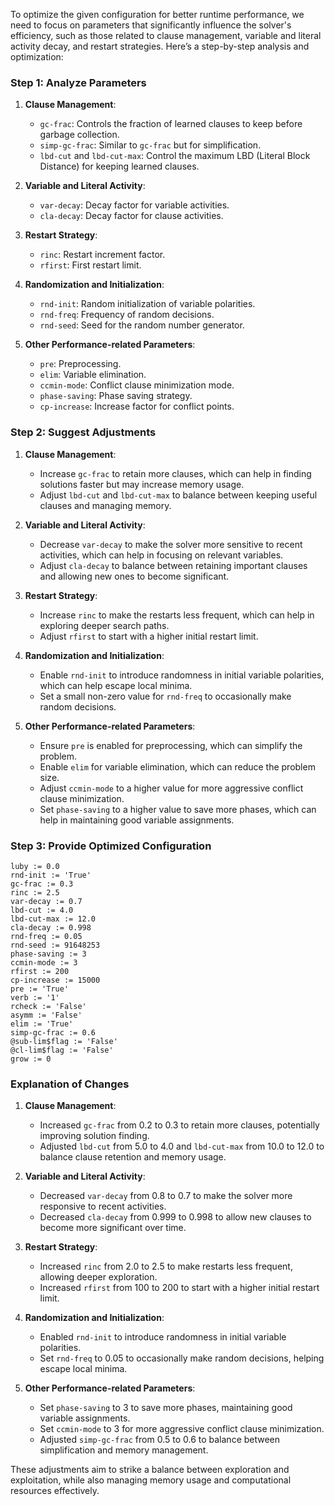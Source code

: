 To optimize the given configuration for better runtime performance, we need to focus on parameters that significantly influence the solver's efficiency, such as those related to clause management, variable and literal activity decay, and restart strategies. Here’s a step-by-step analysis and optimization:

### Step 1: Analyze Parameters
1. **Clause Management**:
   - `gc-frac`: Controls the fraction of learned clauses to keep before garbage collection.
   - `simp-gc-frac`: Similar to `gc-frac` but for simplification.
   - `lbd-cut` and `lbd-cut-max`: Control the maximum LBD (Literal Block Distance) for keeping learned clauses.

2. **Variable and Literal Activity**:
   - `var-decay`: Decay factor for variable activities.
   - `cla-decay`: Decay factor for clause activities.

3. **Restart Strategy**:
   - `rinc`: Restart increment factor.
   - `rfirst`: First restart limit.

4. **Randomization and Initialization**:
   - `rnd-init`: Random initialization of variable polarities.
   - `rnd-freq`: Frequency of random decisions.
   - `rnd-seed`: Seed for the random number generator.

5. **Other Performance-related Parameters**:
   - `pre`: Preprocessing.
   - `elim`: Variable elimination.
   - `ccmin-mode`: Conflict clause minimization mode.
   - `phase-saving`: Phase saving strategy.
   - `cp-increase`: Increase factor for conflict points.

### Step 2: Suggest Adjustments
1. **Clause Management**:
   - Increase `gc-frac` to retain more clauses, which can help in finding solutions faster but may increase memory usage.
   - Adjust `lbd-cut` and `lbd-cut-max` to balance between keeping useful clauses and managing memory.

2. **Variable and Literal Activity**:
   - Decrease `var-decay` to make the solver more sensitive to recent activities, which can help in focusing on relevant variables.
   - Adjust `cla-decay` to balance between retaining important clauses and allowing new ones to become significant.

3. **Restart Strategy**:
   - Increase `rinc` to make the restarts less frequent, which can help in exploring deeper search paths.
   - Adjust `rfirst` to start with a higher initial restart limit.

4. **Randomization and Initialization**:
   - Enable `rnd-init` to introduce randomness in initial variable polarities, which can help escape local minima.
   - Set a small non-zero value for `rnd-freq` to occasionally make random decisions.

5. **Other Performance-related Parameters**:
   - Ensure `pre` is enabled for preprocessing, which can simplify the problem.
   - Enable `elim` for variable elimination, which can reduce the problem size.
   - Adjust `ccmin-mode` to a higher value for more aggressive conflict clause minimization.
   - Set `phase-saving` to a higher value to save more phases, which can help in maintaining good variable assignments.

### Step 3: Provide Optimized Configuration
```plaintext
luby := 0.0
rnd-init := 'True'
gc-frac := 0.3
rinc := 2.5
var-decay := 0.7
lbd-cut := 4.0
lbd-cut-max := 12.0
cla-decay := 0.998
rnd-freq := 0.05
rnd-seed := 91648253
phase-saving := 3
ccmin-mode := 3
rfirst := 200
cp-increase := 15000
pre := 'True'
verb := '1'
rcheck := 'False'
asymm := 'False'
elim := 'True'
simp-gc-frac := 0.6
@sub-lim$flag := 'False'
@cl-lim$flag := 'False'
grow := 0
```

### Explanation of Changes
1. **Clause Management**:
   - Increased `gc-frac` from 0.2 to 0.3 to retain more clauses, potentially improving solution finding.
   - Adjusted `lbd-cut` from 5.0 to 4.0 and `lbd-cut-max` from 10.0 to 12.0 to balance clause retention and memory usage.

2. **Variable and Literal Activity**:
   - Decreased `var-decay` from 0.8 to 0.7 to make the solver more responsive to recent activities.
   - Decreased `cla-decay` from 0.999 to 0.998 to allow new clauses to become more significant over time.

3. **Restart Strategy**:
   - Increased `rinc` from 2.0 to 2.5 to make restarts less frequent, allowing deeper exploration.
   - Increased `rfirst` from 100 to 200 to start with a higher initial restart limit.

4. **Randomization and Initialization**:
   - Enabled `rnd-init` to introduce randomness in initial variable polarities.
   - Set `rnd-freq` to 0.05 to occasionally make random decisions, helping escape local minima.

5. **Other Performance-related Parameters**:
   - Set `phase-saving` to 3 to save more phases, maintaining good variable assignments.
   - Set `ccmin-mode` to 3 for more aggressive conflict clause minimization.
   - Adjusted `simp-gc-frac` from 0.5 to 0.6 to balance between simplification and memory management.

These adjustments aim to strike a balance between exploration and exploitation, while also managing memory usage and computational resources effectively.